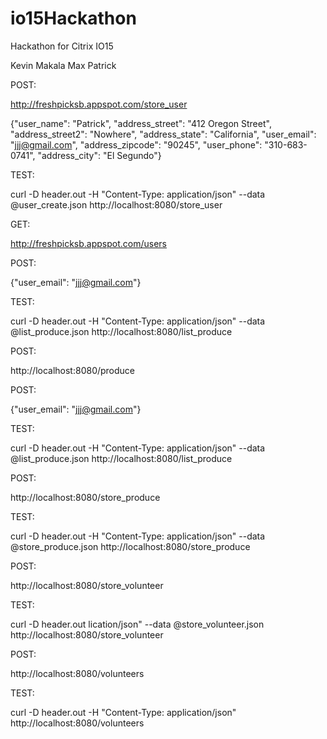 # io15Hackathon
Hackathon for Citrix IO15

Kevin
Makala
Max
Patrick


POST:

http://freshpicksb.appspot.com/store_user


{"user_name": "Patrick", "address_street": "412 Oregon Street", "address_street2": "Nowhere", "address_state": "California", "user_email": "jjj@gmail.com", "address_zipcode": "90245", "user_phone": "310-683-0741", "address_city": "El Segundo"}

TEST:

curl -D header.out -H "Content-Type: application/json" --data @user_create.json http://localhost:8080/store_user




GET:

http://freshpicksb.appspot.com/users



POST:


{"user_email": "jjj@gmail.com"}

TEST:

curl -D header.out -H "Content-Type: application/json" --data @list_produce.json http://localhost:8080/list_produce


POST:

http://localhost:8080/produce

POST:


{"user_email": "jjj@gmail.com"}

TEST:

curl -D header.out -H "Content-Type: application/json" --data @list_produce.json http://localhost:8080/list_produce

POST:

http://localhost:8080/store_produce

TEST:

curl -D header.out -H "Content-Type: application/json" --data @store_produce.json http://localhost:8080/store_produce


POST:

http://localhost:8080/store_volunteer

TEST:

curl -D header.out lication/json" --data @store_volunteer.json http://localhost:8080/store_volunteer


POST:

http://localhost:8080/volunteers

TEST:

curl -D header.out -H "Content-Type: application/json" http://localhost:8080/volunteers
